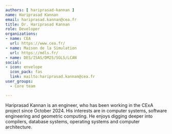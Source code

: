```yaml
---
authors: [ hariprasad-kannan ]
name: Hariprasad Kannan
email: hariprasad.kannan@cea.fr
title: Dr. Hariprasad Kannan
role: Developer
organizations:
- name: CEA
  url: https://www.cea.fr/
- name: Maison de la Simulation
  url: https://mdls.fr/
- name: DES/ISAS/DM2S/SGLS/LCAN
social:
- icon: envelope
  icon_pack: fas
  link: mailto:hariprasad.kannan@cea.fr
user_groups:
  - Core team

---
```


Hariprasad Kannan is an engineer, who has been working in the CExA project since October 2024. His interests are in computer systems, software engineering and geometric computing. He enjoys digging deeper into compilers, database systems, operating systems and computer architecture.
